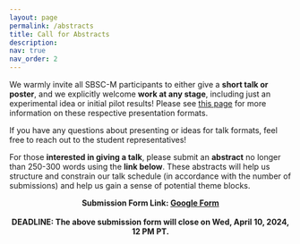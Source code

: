 ```yaml
---
layout: page
permalink: /abstracts
title: Call for Abstracts
description: 
nav: true
nav_order: 2
---
```


We warmly invite all SBSC-M participants to either give a <b>short talk or poster</b>, and we explicitly welcome <b>work at any stage</b>, including just an experimental idea or initial pilot results! Please see <a href="/schedule" target="_blank">this page</a> for more information on these respective presentation formats.

If you have any questions about presenting or ideas for talk formats, feel free to reach out to the student representatives!

For those <b>interested in giving a talk</b>, please submit an <b>abstract</b> no longer than 250-300 words using the <b>link below</b>. These abstracts will help us structure and constrain our talk schedule (in accordance with the number of submissions) and help us gain a sense of potential theme blocks.

<div style="text-align: center;">
<b>Submission Form Link<b>: <a href="https://docs.google.com/forms/d/17GB1LG-TuaHoVUNRH2UHEXCbrUzmbxkOCk6LHUByLq0/edit" target="_blank">Google Form</a>
<br><br>
<b>DEADLINE:</b> The above submission form will close on Wed, <b>April 10, 2024, 12 PM PT</b>.
</div>